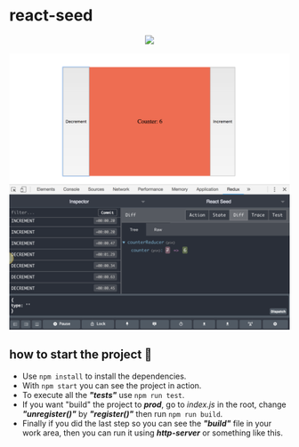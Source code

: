 # react-seed

<p align="center">
<img src="https://raw.githubusercontent.com/skantus/react-redux-seed/master/src/assets/animated.gif" width="800"/>
</p>

<p align="center">
<img src="https://github.com/skantus/react-redux-seed/blob/master/src/assets/screnshot.png" width="800"/>
</p>

## how to start the project 🔨

- Use `npm install` to install the dependencies.
- With `npm start` you can see the project in action.
- To execute all the **_"tests"_** use `npm run test`.
- If you want "build" the project to **_prod_**, go to _index.js_ in the root, change **_"unregister()"_** by **_"register()"_** then run `npm run build`.
- Finally if you did the last step so you can see the **_"build"_** file in your work area, then you can run it using **_http-server_** or something like this.
